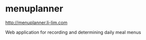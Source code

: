 # menuplanner
http://menuplanner.li-lim.com

Web application for recording and determining daily meal menus
